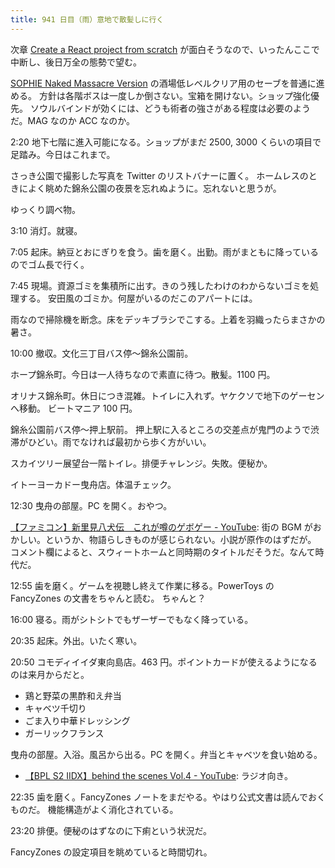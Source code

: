 ```yaml
---
title: 941 日目（雨）意地で散髪しに行く
---
```


次章 [Create a React project from scratch](https://learn.microsoft.com/en-us/training/modules/react-get-started/8-project-from-scratch)
が面白そうなので、いったんここで中断し、後日万全の態勢で望む。

[SOPHIE Naked Massacre Version][dtp22b] の酒場低レベルクリア用のセーブを普通に進める。
方針は各階ボスは一度しか倒さない。宝箱を開けない。ショップ強化優先。
ソウルバインドが効くには、どうも術者の強さがある程度は必要のようだ。MAG なのか ACC なのか。

2:20 地下七階に進入可能になる。ショップがまだ 2500, 3000 くらいの項目で足踏み。今日はこれまで。

さっき公園で撮影した写真を Twitter のリストバナーに置く。
ホームレスのときによく眺めた錦糸公園の夜景を忘れぬように。忘れないと思うが。

ゆっくり調べ物。

3:10 消灯。就寝。

7:05 起床。納豆とおにぎりを食う。歯を磨く。出勤。雨がまともに降っているのでゴム長で行く。

7:45 現場。資源ゴミを集積所に出す。きのう残したわけのわからないゴミを処理する。
安田風のゴミか。何屋がいるのだこのアパートには。

雨なので掃除機を断念。床をデッキブラシでこする。上着を羽織ったらまさかの暑さ。

10:00 撤収。文化三丁目バス停～錦糸公園前。

ホープ錦糸町。今日は一人待ちなので素直に待つ。散髪。1100 円。

オリナス錦糸町。休日につき混雑。トイレに入れず。ヤケクソで地下のゲーセンへ移動。
ビートマニア 100 円。

錦糸公園前バス停～押上駅前。
押上駅に入るところの交差点が鬼門のようで渋滞がひどい。雨でなければ最初から歩く方がいい。

スカイツリー展望台一階トイレ。排便チャレンジ。失敗。便秘か。

イトーヨーカドー曳舟店。体温チェック。

12:30 曳舟の部屋。PC を開く。おやつ。

[【ファミコン】新里見八犬伝　これが噂のゲボゲー - YouTube](https://www.youtube.com/watch?v=bxmjOT_sMp4):
街の BGM がおかしい。というか、物語らしきものが感じられない。小説が原作のはずだが。
コメント欄によると、スウィートホームと同時期のタイトルだそうだ。なんて時代だ。

12:55 歯を磨く。ゲームを視聴し終えて作業に移る。PowerToys の FancyZones の文書をちゃんと読む。
ちゃんと？

16:00 寝る。雨がシトシトでもザーザーでもなく降っている。

20:35 起床。外出。いたく寒い。

20:50 コモディイイダ東向島店。463 円。ポイントカードが使えるようになるのは来月からだと。

* 鶏と野菜の黒酢和え弁当
* キャベツ千切り
* ごま入り中華ドレッシング
* ガーリックフランス

曳舟の部屋。入浴。風呂から出る。PC を開く。弁当とキャベツを食い始める。

* [【BPL S2 IIDX】behind the scenes Vol.4 - YouTube](https://www.youtube.com/watch?v=hPMcBf5NYwk):
  ラジオ向き。

22:35 歯を磨く。FancyZones ノートをまだやる。やはり公式文書は読んでおくものだ。
機能構造がよく消化されている。

23:20 排便。便秘のはずなのに下痢という状況だ。

FancyZones の設定項目を眺めていると時間切れ。

[dtp22b]: https://www.dlsite.com/maniax/work/=/product_id/RJ424807/
